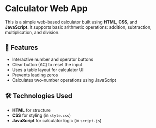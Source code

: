 # Calculator Web App

This is a simple web-based calculator built using **HTML**, **CSS**, and **JavaScript**. It supports basic arithmetic operations: addition, subtraction, multiplication, and division.

## 🧠 Features

- Interactive number and operator buttons
- Clear button (AC) to reset the input
- Uses a table layout for calculator UI
- Prevents leading zeros
- Calculates two-number operations using JavaScript

## 🛠 Technologies Used

- **HTML** for structure  
- **CSS** for styling (in `style.css`)  
- **JavaScript** for calculator logic (in `script.js`)



